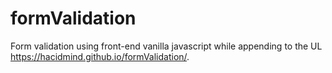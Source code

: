 # formValidation
Form validation using front-end vanilla javascript while appending to the UL
https://hacidmind.github.io/formValidation/.
